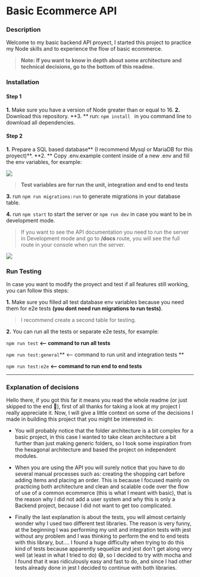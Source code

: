 # Basic Ecommerce API
###  Description
Welcome to my basic backend API proyect, I started this project to practice my Node skills and to experience the flow of basic ecommerce.

> **Note: If you want to know in depth about some architecture and technical decisions, go to the bottom of this readme.**

### Installation
#### Step 1
**1.**  Make sure you have a version of Node greater than or equal to 16.
**2.**  Download this repository.
**3. ** run: ```npm install ``` in you command line to download all dependencies.

#### Step 2
**1.**  Prepare a SQL based database** (I recommend Mysql or MariaDB for this proyect)**.
**2. **  Copy .env.example content inside of a new .env and fill the env variables, for example:

![](https://res.cloudinary.com/dqd4krsof/image/upload/v1672176786/README%20IMAGES/BASIC%20API%20ECOMMERCE/a_a9wvea.png)

> **Test variables are for run the unit, integration and end to end tests**

**3.** run `npm run migrations:run` to generate migrations in your database table.

**4.** run `npm start` to start the server or `npm run dev` in case you want to be in development mode. 

> If you want to see the API documentation you need to run the server in Development mode and go to **/docs** route, you will see the full route in your console when run the server.

![](https://res.cloudinary.com/dqd4krsof/image/upload/v1672177754/README%20IMAGES/BASIC%20API%20ECOMMERCE/docs_fago3w.png)

### Run Testing
In case you want to modify the proyect and test if all features still working, you can follow this steps:

**1.** Make sure you filled all test database env variables because you need them for e2e tests **(you dont need run migrations to run tests)**.
> I recommend create a second table for testing.

**2.**  You can run all the tests or separate e2e tests, for example:

`npm run test` **<-- command to run all tests**

`npm run test:general`** <-- command to run unit and integration tests **

`npm run test:e2e` **<-- command to run end to end tests**

------------


### Explanation of decisions

Hello there, if you got this far it means you read the whole readme (or just skipped to the end 🥸),  first of all thanks for taking a look at my project I really appreciate it. Now, I will give a little context on some of the decisions I made in building this project that you might be interested in:

- You will probably notice that the folder architecture is a bit complex for a basic project, in this case I wanted to take clean architecture a bit further than just making generic folders, so I took some inspiration from the hexagonal architecture and based the project on independent modules.

- When you are using the API you will surely notice that you have to do several manual processes such as: creating the shopping cart before adding items and placing an order. This is because I focused mainly on practicing both architecture and clean and scalable code over the flow of use of a common ecommerce (this is what I meant with basic), that is the reason why I did not add a user system and why this is only a Backend project, because I did not want to get too complicated.

-  Finally the last explanation is about the tests, you will almost certainly wonder why I used two different test libraries. The reason is very funny, at the beginning I was performing my unit and integration tests with jest without any problem and I was thinking to perform the end to end tests with this library, but.... I found a huge difficulty when trying to do this kind of tests because apparently sequelize and jest don't get along very well (at least in what I tried to do) 😅, so I decided to try with mocha and I found that it was ridiculously easy and fast to do, and since I had other tests already done in jest I decided to continue with both libraries.